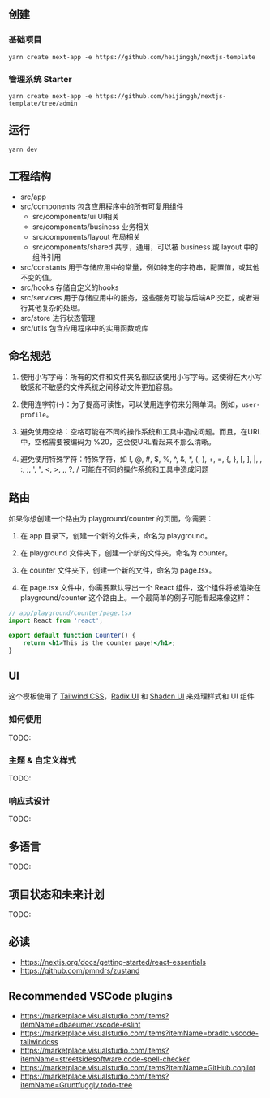 ## 创建

### 基础项目

```
yarn create next-app -e https://github.com/heijinggh/nextjs-template
```

### 管理系统 Starter

```
yarn create next-app -e https://github.com/heijinggh/nextjs-template/tree/admin
```

## 运行

```
yarn dev
```

## 工程结构

- src/app
- src/components 包含应用程序中的所有可复用组件
  - src/components/ui UI相关
  - src/components/business 业务相关
  - src/components/layout 布局相关
  - src/components/shared 共享，通用，可以被 business 或 layout 中的组件引用
- src/constants 用于存储应用中的常量，例如特定的字符串，配置值，或其他不变的值。
- src/hooks 存储自定义的hooks
- src/services 用于存储应用中的服务，这些服务可能与后端API交互，或者进行其他复杂的处理。
- src/store 进行状态管理
- src/utils 包含应用程序中的实用函数或库

## 命名规范

1. 使用小写字母：所有的文件和文件夹名都应该使用小写字母。这使得在大小写敏感和不敏感的文件系统之间移动文件更加容易。

2. 使用连字符(-)：为了提高可读性，可以使用连字符来分隔单词。例如，`user-profile`。

3. 避免使用空格：空格可能在不同的操作系统和工具中造成问题。而且，在URL中，空格需要被编码为 %20，这会使URL看起来不那么清晰。

4. 避免使用特殊字符：特殊字符，如 !, @, #, $, %, ^, &, *, (, ), +, =, {, }, [, ], |, \, :, ;, ', ", <, >, ,, ?, / 可能在不同的操作系统和工具中造成问题

## 路由

如果你想创建一个路由为 playground/counter 的页面，你需要：

1. 在 app 目录下，创建一个新的文件夹，命名为 playground。

1. 在 playground 文件夹下，创建一个新的文件夹，命名为 counter。

1. 在 counter 文件夹下，创建一个新的文件，命名为 page.tsx。

1. 在 page.tsx 文件中，你需要默认导出一个 React 组件，这个组件将被渲染在 playground/counter 这个路由上。一个最简单的例子可能看起来像这样：

```jsx
// app/playground/counter/page.tsx
import React from 'react';

export default function Counter() {
    return <h1>This is the counter page!</h1>;
}

```

## UI

这个模板使用了 [Tailwind CSS](https://tailwindcss.com/)，[Radix UI](https://www.radix-ui.com/) 和 [Shadcn UI](https://ui.shadcn.com/) 来处理样式和 UI 组件


### 如何使用

TODO:

### 主题 & 自定义样式

TODO:

### 响应式设计

TODO:

## 多语言

TODO:

## 项目状态和未来计划

TODO:

## 必读
- https://nextjs.org/docs/getting-started/react-essentials
- https://github.com/pmndrs/zustand

## Recommended VSCode plugins

- https://marketplace.visualstudio.com/items?itemName=dbaeumer.vscode-eslint
- https://marketplace.visualstudio.com/items?itemName=bradlc.vscode-tailwindcss
- https://marketplace.visualstudio.com/items?itemName=streetsidesoftware.code-spell-checker
- https://marketplace.visualstudio.com/items?itemName=GitHub.copilot
- https://marketplace.visualstudio.com/items?itemName=Gruntfuggly.todo-tree

